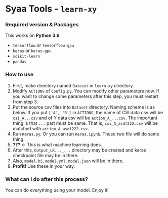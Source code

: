 # Syaa Tools - `learn-xy`

### Required version & Packages

This works on **Python 3.6**

-   `tensorflow` or `tensorflow-gpu`
-   `keras` or `keras-gpu`
-   `scikit-learn`
-   `pandas`

### How to use

1. First, make directory named `Dataset` in `learn-xy` directory.
2. Modify `ACTIONS` of `Config.py`. You can modify other parameters now. If you want to change some parameters after this step, you must restart from step 3.
3. Put the source csv files into `Dataset` directory. Naming scheme is as below.
   If you put `['A', 'B']` in `ACTIONS`, the name of CSI data csv will be `csi_A...csv` and of Y data csv will be `action_A_...csv`.
   The important thing is that `...` part must be same. That is, `csi_A_asdf222.csv` will be matched with `action_A_asdf222.csv`.
4. Run `Keras.py`. Or you can run `Keras.ipynb`. These two file will do same thing.
5. **???** ← This is what machine learning does.
6. After this, `Output_LR..._...` directory may be created and keras checkpoint file may be in there.
7. Also, `model.h5`, `model.yml`, `model.json` will be in there.
7. **Profit!** Use these in your way.

### What can I do after this process?

You can do everything using your model. Enjoy it!
